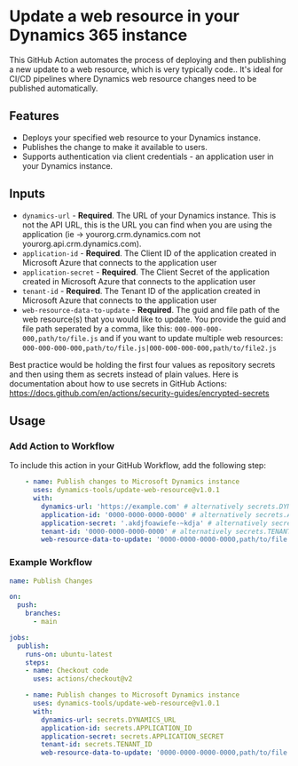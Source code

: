 # Update a web resource in your Dynamics 365 instance
This GitHub Action automates the process of deploying and then publishing a new update to a web resource, which is very typically code.. It's ideal for CI/CD pipelines where Dynamics web resource changes need to be published automatically.

## Features
- Deploys your specified web resource to your Dynamics instance.
- Publishes the change to make it available to users.
- Supports authentication via client credentials - an application user in your Dynamics instance.

## Inputs
- `dynamics-url` - **Required**. The URL of your Dynamics instance. This is not the API URL, this is the URL you can find when you are using the application (ie -> yourorg.crm.dynamics.com not yourorg.api.crm.dynamics.com).
- `application-id` - **Required**. The Client ID of the application created in Microsoft Azure that connects to the application user
- `application-secret` - **Required**. The Client Secret of the application created in Microsoft Azure that connects to the application user
- `tenant-id` - **Required**. The Tenant ID of the application created in Microsoft Azure that connects to the application user
- `web-resource-data-to-update` - **Required**. The guid and file path of the web resource(s) that you would like to update. You provide the guid and file path seperated by a comma, like this: `000-000-000-000,path/to/file.js` and if you want to update multiple web resources: `000-000-000-000,path/to/file.js|000-000-000-000,path/to/file2.js`

Best practice would be holding the first four values as repository secrets and then using them as secrets instead of plain values. Here is documentation about how to use secrets in GitHub Actions: https://docs.github.com/en/actions/security-guides/encrypted-secrets

## Usage

### Add Action to Workflow

To include this action in your GitHub Workflow, add the following step:

```yaml
    - name: Publish changes to Microsoft Dynamics instance
      uses: dynamics-tools/update-web-resource@v1.0.1
      with:
        dynamics-url: 'https://example.com' # alternatively secrets.DYNAMICS_URL
        application-id: '0000-0000-0000-0000' # alternatively secrets.APPLICATION_ID
        application-secret: '.akdjfoawiefe-~kdja' # alternatively secrets.APPLICATION_SECRET
        tenant-id: '0000-0000-0000-0000' # alternatively secrets.TENANT_ID
        web-resource-data-to-update: '0000-0000-0000-0000,path/to/file.js|0000-0000-0000-0000,path/to/file2.js'
```

### Example Workflow

```yaml
name: Publish Changes

on:
  push:
    branches:
      - main

jobs:
  publish:
    runs-on: ubuntu-latest
    steps:
    - name: Checkout code
      uses: actions/checkout@v2

    - name: Publish changes to Microsoft Dynamics instance
      uses: dynamics-tools/update-web-resource@v1.0.1
      with:
        dynamics-url: secrets.DYNAMICS_URL
        application-id: secrets.APPLICATION_ID
        application-secret: secrets.APPLICATION_SECRET
        tenant-id: secrets.TENANT_ID
        web-resource-data-to-update: '0000-0000-0000-0000,path/to/file.js'
```